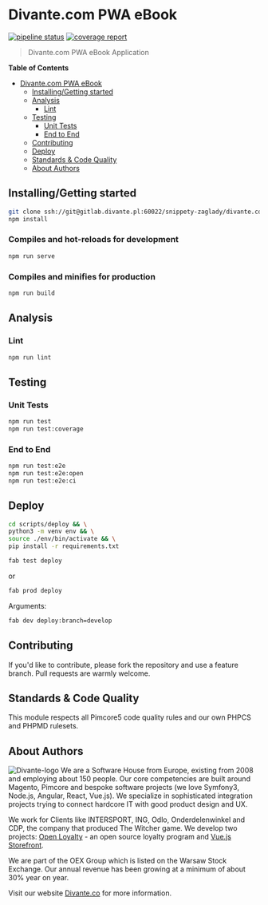 # Divante.com PWA eBook

[![pipeline status](https://gitlab.divante.pl/snippety-zaglady/projects/divante.com/pwa-ebook/badges/develop/pipeline.svg)](https://gitlab.divante.pl/snippety-zaglady/projects/divante.com/pwa-ebook)
[![coverage report](https://gitlab.divante.pl/snippety-zaglady/projects/divante.com/pwa-ebook/badges/develop/coverage.svg)](https://gitlab.divante.pl/snippety-zaglady/projects/divante.com/pwa-ebook)

> Divante.com PWA eBook Application

**Table of Contents**
- [Divante.com PWA eBook](#divante.com-pwa-ebook)
	- [Installing/Getting started](#installinggetting-started)
	- [Analysis](#analysis)
	    - [Lint](#lint)
	- [Testing](#testing)
	    - [Unit Tests](#unit-tests)
	    - [End to End](#end-to-end)
	- [Contributing](#contributing)
	- [Deploy](#deploy)
	- [Standards & Code Quality](#standards--code-quality)
	- [About Authors](#about-authors)

## Installing/Getting started
```bash 
git clone ssh://git@gitlab.divante.pl:60022/snippety-zaglady/divante.com/pwa-ebook.git && \
npm install
```

### Compiles and hot-reloads for development
``` bash
npm run serve
```

### Compiles and minifies for production
```bash
npm run build
```

## Analysis
### Lint
```bash
npm run lint
```

## Testing
### Unit Tests
```bash
npm run test
npm run test:coverage
```

### End to End
```bash
npm run test:e2e
npm run test:e2e:open
npm run test:e2e:ci
```

## Deploy
```bash
cd scripts/deploy && \
python3 -m venv env && \
source ./env/bin/activate && \
pip install -r requirements.txt
```

```bash
fab test deploy
```
or
```bash
fab prod deploy
```

Arguments:
```bash
fab dev deploy:branch=develop
```

## Contributing

If you'd like to contribute, please fork the repository and use a feature branch. Pull requests are warmly welcome.

## Standards & Code Quality
This module respects all Pimcore5 code quality rules and our own PHPCS and PHPMD rulesets.

## About Authors
![Divante-logo](http://divante.co/logo-HG.png "Divante")
We are a Software House from Europe, existing from 2008 and employing about 150 people. 
Our core competencies are built around Magento, Pimcore and bespoke software projects 
(we love Symfony3, Node.js, Angular, React, Vue.js). We specialize in sophisticated integration projects trying to 
connect hardcore IT with good product design and UX.

We work for Clients like INTERSPORT, ING, Odlo, Onderdelenwinkel and CDP, the company that produced The Witcher game. 
We develop two projects: [Open Loyalty](http://www.openloyalty.io/ "Open Loyalty") - an open source loyalty 
program and [Vue.js Storefront](https://github.com/DivanteLtd/vue-storefront "Vue.js Storefront").

We are part of the OEX Group which is listed on the Warsaw Stock Exchange. Our annual revenue has been growing at a
minimum of about 30% year on year.

Visit our website [Divante.co](https://divante.co/ "Divante.co") for more information.
